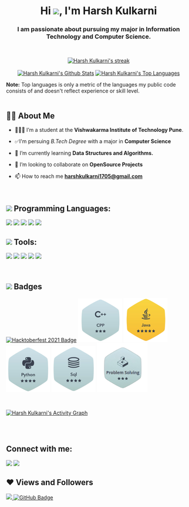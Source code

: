<h1 align="center">Hi <img src="https://raw.githubusercontent.com/MartinHeinz/MartinHeinz/master/wave.gif" width="30px">, I'm Harsh Kulkarni</h1>
<h3 align="center">I am passionate about pursuing my major in Information Technology and Computer Science.</h3>

<br/>

<p align="center">
<a href="https://github.com/SubhamRaoniar28/github-readme-streak-stats" target="_blank">
<img title="🔥 Get streak stats for your profile at git.io/streak-stats" alt="Harsh Kulkarni's streak" src="https://github-readme-streak-stats.herokuapp.com/?user=harshkulkarni17&theme=black-ice&hide_border=true&stroke=0000&background=060A0CD0"/>
</a>
<br/>
<br/>
<a href="https://github.com/SubhamRaoniar28/github-readme-stats" target="_blank"><img alt="Harsh Kulkarni's Github Stats" width="49%" src="https://github-readme-stats.vercel.app/api?username=harshkulkarni17&show_icons=true&count_private=true&theme=react&hide_border=true&bg_color=0D1117" /></a>
<a href="https://github.com/SubhamRaoniar28/github-readme-stats" target="_blank"><img alt="Harsh Kulkarni's Top Languages" width="45%" src="https://github-readme-stats.vercel.app/api/top-langs/?username=harshkulkarni17&langs_count=8&count_private=true&layout=compact&theme=react&hide_border=true&bg_color=0D1117" /></a>
</p>
<b>Note:</b> Top languages is only a metric of the languages my public code consists of and doesn't reflect experience or skill level.

<br/>
<br/>

## 🙋‍♂️ About Me

- 👨🏻‍💻 I’m a student at the **Vishwakarma Institute of Technology Pune**.

- ✅I'm persuing *B.Tech Degree* with a major in **Computer Science**

- 🌱 I’m currently learning **Data Structures and Algorithms.**

- 👯 I’m looking to collaborate on **OpenSource Projects**

- 📫 How to reach me **harshkulkarni1705@gmail.com**

<br/>

## <img src="https://img.icons8.com/external-kiranshastry-gradient-kiranshastry/20/000000/external-coding-interface-kiranshastry-gradient-kiranshastry-1.png"/> Programming Languages:

<p align="left"> 
    <img src="https://img.shields.io/badge/c++-%2300599C.svg?style=for-the-badge&logo=c%2B%2B&logoColor=white"/>
    <img src="https://img.shields.io/badge/java-%23ED8B00.svg?style=for-the-badge&logo=java&logoColor=white"/>
    <img src="https://img.shields.io/badge/python-3670A0?style=for-the-badge&logo=python&logoColor=ffdd54"/>
    <img src="https://img.shields.io/badge/html5-%23E34F26.svg?style=for-the-badge&logo=html5&logoColor=white"/>
    <img src="https://img.shields.io/badge/css3-%231572B6.svg?style=for-the-badge&logo=css3&logoColor=white"/>
</p>

## <img src="https://img.icons8.com/fluency/20/000000/laptop-coding.png"/> Tools:

<p align="left">
    <img src="https://img.shields.io/badge/jupyter-%23FA0F00.svg?style=for-the-badge&logo=jupyter&logoColor=white"/>
    <img src="https://img.shields.io/badge/Visual%20Studio%20Code-0078d7.svg?style=for-the-badge&logo=visual-studio-code&logoColor=white"/>
    <img src="https://img.shields.io/badge/IntelliJIDEA-000000.svg?style=for-the-badge&logo=intellij-idea&logoColor=white"/>
    <img src="https://img.shields.io/badge/pycharm-143?style=for-the-badge&logo=pycharm&logoColor=black&color=black&labelColor=green"/>
    <img src="https://img.shields.io/badge/Android%20Studio-3DDC84.svg?style=for-the-badge&logo=android-studio&logoColor=white"/>
</p>

<!-- [![React Badge](https://img.shields.io/badge/-React-61DBFB?style=for-the-badge&labelColor=black&logo=react&logoColor=61DBFB)](#)  [![Javascript Badge](https://img.shields.io/badge/-Javascript-F0DB4F?style=for-the-badge&labelColor=black&logo=javascript&logoColor=F0DB4F)](#) [![Typescript Badge](https://img.shields.io/badge/-Typescript-007acc?style=for-the-badge&labelColor=black&logo=typescript&logoColor=007acc)](#) [![Nodejs Badge](https://img.shields.io/badge/-Nodejs-3C873A?style=for-the-badge&labelColor=black&logo=node.js&logoColor=3C873A)](#) [![GraphQL Badge](https://img.shields.io/badge/-GraphQl-e535ab?style=for-the-badge&labelColor=black&logo=node.js&logoColor=e535ab)](#) -->
<br/>

## <img src="https://img.icons8.com/offices/15/000000/trophy.png"/> Badges

<p align="left">
<a href="https://dev.to/harshkulkarni17" target="_blank"><img alt="Hacktoberfest 2021 Badge" src="https://res.cloudinary.com/practicaldev/image/fetch/s--cm4PWdMq--/c_limit,f_auto,fl_progressive,q_80,w_110/https://dev-to-uploads.s3.amazonaws.com/uploads/badge/badge_image/131/hacktoberfest-2021-badge.png"/></a>
<a href="https://www.hackerrank.com/harsh_kulkarni19" target="_blank"><img width="120" alt="Hakerrank CPP Badge" src="./Badges/cpp.png"/></a>
<a href="https://www.hackerrank.com/harsh_kulkarni19" target="_blank"><img width="120" alt="Hakerrank JAVA Badge" src="./Badges/java.png"/></a>
<a href="https://www.hackerrank.com/harsh_kulkarni19" target="_blank"><img width="120" alt="Hakerrank Python Badge" src="./Badges/python.png"/></a>
<a href="https://www.hackerrank.com/harsh_kulkarni19" target="_blank"><img width="120" alt="Hakerrank SQL Badge" src="./Badges/sql.png"/></a>
<a href="https://www.hackerrank.com/harsh_kulkarni19" target="_blank"><img width="137" alt="Hakerrank SQL Badge" src="./Badges/ps.png"/></a>
</p>

<br/>

<a href="https://github.com/SubhamRaoniar28/github-readme-activity-graph" target="_blank"><img alt="Harsh Kulkarni's Activity Graph" src="https://activity-graph.herokuapp.com/graph?username=harshkulkarni17&bg_color=0D1117&color=5BCDEC&line=5BCDEC&point=FFFFFF&hide_border=true" /></a>

<br/>
<br/>

## Connect with me:
<p align="left">

<a href = "https://www.linkedin.com/in/harsh-kulkarni-57ab021a1/" target="_blank"><img src="https://img.icons8.com/fluent/48/000000/linkedin.png"/></a>
<a href = "https://www.instagram.com/subhamraoniar/" target="_blank"><img src="https://img.icons8.com/fluent/48/000000/instagram-new.png"/></a>
</p>

## ❤ Views and Followers
<a href="https://github.com/SubhamRaoniar28/github-profile-views-counter" target="_blank">
    <img src="https://komarev.com/ghpvc/?username=harshkulkarni17">
</a>
<a href="https://github.com/SubhamRaoniar28?tab=followers" target="_blank"><img src="https://img.shields.io/github/followers/harshkulkarni17?label=Followers&style=social" alt="GitHub Badge"></a>
